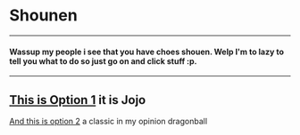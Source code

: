 # Shounen
---
#### Wassup my people i see that you have choes shouen. Welp I'm to lazy to tell you what to do so just go on and click stuff :p.
---
[This is Option 1](https://www.funimation.com/shows/jojos-bizarre-adventure) it is Jojo 
---
[And this is option 2](https://www.funimation.com/shows/dragon-ball/?qid=None) a classic in my opinion dragonball